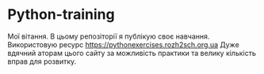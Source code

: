# Python-training
Мої вітання. 
В цьому репозіторії я публікую своє навчання. Використовую ресурс https://pythonexercises.rozh2sch.org.ua
Дуже вдячний аторам цього сайту за можливість практики та велику кількість вправ для розвитку.
